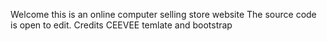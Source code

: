 Welcome 
this is an online computer selling store website
The source code is open to edit.
Credits
CEEVEE temlate and bootstrap
